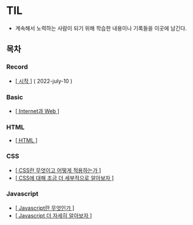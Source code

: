 # TIL
  
* 계속해서 노력하는 사람이 되기 위해 학습한 내용이나 기록들을 이곳에 남긴다.
  
## 목차
  
### Record
  
* [[ 시작 ]](https://github.com/12OneTwo12/TIL/blob/main/record/20220710.md) ( 2022-july-10 )

### Basic  
  
* [[ Internet과 Web ]](https://github.com/12OneTwo12/TIL/blob/main/Basic/Internet.md)

### HTML

* [[ HTML ]](https://github.com/12OneTwo12/TIL/blob/main/Html/basic.md)
  
### CSS
  
* [[ CSS란 무엇이고 어떻게 적용하는가 ]](https://github.com/12OneTwo12/TIL/blob/main/CSS/readme.md)
* [[ CSS에 대해 조금 더 세부적으로 알아보자 ]](https://github.com/12OneTwo12/TIL/blob/main/CSS/readme2.md)  
  
### Javascript  
  
* [[ Javascript란 무엇인가 ]](https://github.com/12OneTwo12/TIL/blob/main/Javascript/readme.md)  
* [[ Javascript 더 자세히 알아보자 ]](https://github.com/12OneTwo12/TIL/blob/main/Javascript/readme2.md)  
  
